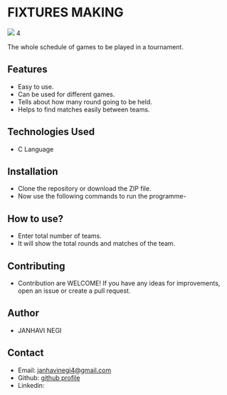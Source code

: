 # FIXTURES MAKING
![](https://cdn.iconscout.com/icon/premium/png-512-thumb/playoff-3928908-3262938.png?f=webp&w=256)
4

The whole schedule of games to be played in a tournament.

## Features
  - Easy to use.
  - Can be used for different games.
  - Tells about how many round going to be held.
  - Helps to find matches easily between teams.
## Technologies Used
  - C Language
## Installation  
  - Clone the repository or download the ZIP file.
  - Now use the following commands to run
  the programme-
## How to use?
  - Enter total number of teams.
  - It will show the total rounds and matches of the team.
## Contributing
  - Contribution are WELCOME! If you have any ideas for improvements, open an issue or create a pull request.
## Author
  - JANHAVI NEGI
## Contact
  - Email: janhavinegi4@gmail.com
  - Github: [github profile](https://github.com/janhavinegi8/Fixtures.c/tree/main)
  - Linkedin:
    
